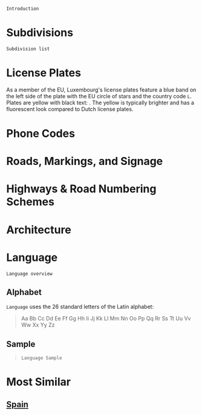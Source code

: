 `Introduction`

# Subdivisions

`Subdivision list`

<CountryMap code="LUX" scale="32000" />

# License Plates

As a member of the EU, Luxembourg's license plates feature a blue band on the left side of the plate with the EU circle of stars and the country code `L`. Plates are yellow with black text: <LicensePlate style="eu" code="L" format="AB 1234" backgroundColor="yellow" />. The yellow is typically brighter and has a fluorescent look compared to Dutch license plates.

# Phone Codes

# Roads, Markings, and Signage

# Highways & Road Numbering Schemes

# Architecture

# Language

`Language overview`

## Alphabet

`Language` uses the 26 standard letters of the Latin alphabet:

> Aa Bb Cc Dd Ee Ff Gg Hh Ii Jj Kk Ll Mm Nn Oo Pp Qq Rr Ss Tt Uu Vv Ww Xx Yy Zz

## Sample

> `Language Sample`

# Most Similar

## [Spain](/countries/ESP)
